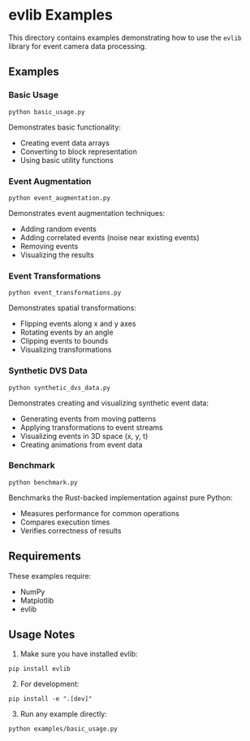 # evlib Examples

This directory contains examples demonstrating how to use the `evlib` library for event camera data processing.

## Examples

### Basic Usage
```
python basic_usage.py
```
Demonstrates basic functionality:
- Creating event data arrays
- Converting to block representation
- Using basic utility functions

### Event Augmentation
```
python event_augmentation.py
```
Demonstrates event augmentation techniques:
- Adding random events
- Adding correlated events (noise near existing events)
- Removing events
- Visualizing the results

### Event Transformations
```
python event_transformations.py
```
Demonstrates spatial transformations:
- Flipping events along x and y axes
- Rotating events by an angle
- Clipping events to bounds
- Visualizing transformations

### Synthetic DVS Data
```
python synthetic_dvs_data.py
```
Demonstrates creating and visualizing synthetic event data:
- Generating events from moving patterns
- Applying transformations to event streams
- Visualizing events in 3D space (x, y, t)
- Creating animations from event data

### Benchmark
```
python benchmark.py
```
Benchmarks the Rust-backed implementation against pure Python:
- Measures performance for common operations
- Compares execution times
- Verifies correctness of results

## Requirements

These examples require:
- NumPy
- Matplotlib
- evlib

## Usage Notes

1. Make sure you have installed evlib:
```
pip install evlib
```

2. For development:
```
pip install -e ".[dev]"
```

3. Run any example directly:
```
python examples/basic_usage.py
```
